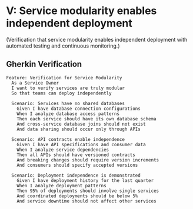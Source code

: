 # V: Service modularity enables independent deployment

(Verification that service modularity enables independent deployment with automated testing and continuous monitoring.)

## Gherkin Verification

```gherkin
Feature: Verification for Service Modularity
  As a Service Owner
  I want to verify services are truly modular
  So that teams can deploy independently

  Scenario: Services have no shared databases
    Given I have database connection configurations
    When I analyze database access patterns
    Then each service should have its own database schema
    And cross-service database joins should not exist
    And data sharing should occur only through APIs

  Scenario: API contracts enable independence
    Given I have API specifications and consumer data
    When I analyze service dependencies
    Then all APIs should have versioned contracts
    And breaking changes should require version increments
    And consumers should specify accepted versions

  Scenario: Deployment independence is demonstrated
    Given I have deployment history for the last quarter
    When I analyze deployment patterns
    Then 95% of deployments should involve single services
    And coordinated deployments should be below 5%
    And service downtime should not affect other services
```
